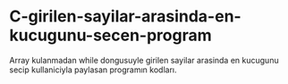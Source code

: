 C-girilen-sayilar-arasinda-en-kucugunu-secen-program
====================================================
Array kulanmadan while dongusuyle girilen sayilar arasinda en kucugunu secip kullaniciyla paylasan programın kodları.
